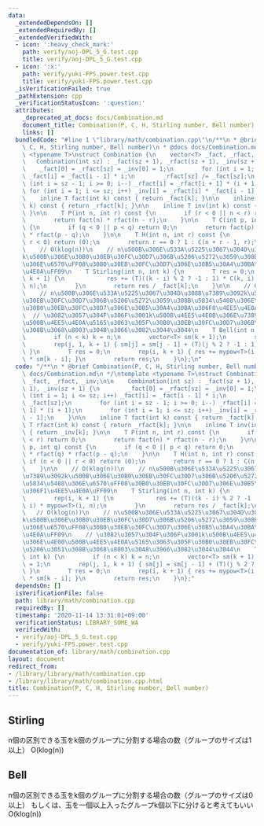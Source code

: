 ```yaml
---
data:
  _extendedDependsOn: []
  _extendedRequiredBy: []
  _extendedVerifiedWith:
  - icon: ':heavy_check_mark:'
    path: verify/aoj-DPL_5_G.test.cpp
    title: verify/aoj-DPL_5_G.test.cpp
  - icon: ':x:'
    path: verify/yuki-FPS.power.test.cpp
    title: verify/yuki-FPS.power.test.cpp
  _isVerificationFailed: true
  _pathExtension: cpp
  _verificationStatusIcon: ':question:'
  attributes:
    _deprecated_at_docs: docs/Combination.md
    document_title: Combination(P, C, H, Stirling number, Bell number)
    links: []
  bundledCode: "#line 1 \"library/math/combination.cpp\"\n/**\n * @brief Combination(P,\
    \ C, H, Stirling number, Bell number)\n * @docs docs/Combination.md\n */\ntemplate\
    \ <typename T>\nstruct Combination {\n    vector<T> _fact, _rfact, _inv;\n\n \
    \   Combination(int sz) : _fact(sz + 1), _rfact(sz + 1), _inv(sz + 1) {\n    \
    \    _fact[0] = _rfact[sz] = _inv[0] = 1;\n        for (int i = 1; i <= sz; i++)\
    \ _fact[i] = _fact[i - 1] * i;\n        _rfact[sz] /= _fact[sz];\n        for\
    \ (int i = sz - 1; i >= 0; i--) _rfact[i] = _rfact[i + 1] * (i + 1);\n       \
    \ for (int i = 1; i <= sz; i++) _inv[i] = _rfact[i] * _fact[i - 1];\n    }\n\n\
    \    inline T fact(int k) const { return _fact[k]; }\n\n    inline T rfact(int\
    \ k) const { return _rfact[k]; }\n\n    inline T inv(int k) const { return _inv[k];\
    \ }\n\n    T P(int n, int r) const {\n        if (r < 0 || n < r) return 0;\n\
    \        return fact(n) * rfact(n - r);\n    }\n\n    T C(int p, int q) const\
    \ {\n        if (q < 0 || p < q) return 0;\n        return fact(p) * rfact(q)\
    \ * rfact(p - q);\n    }\n\n    T H(int n, int r) const {\n        if (n < 0 ||\
    \ r < 0) return (0);\n        return r == 0 ? 1 : C(n + r - 1, r);\n    }\n\n\
    \    // O(klog(n))\n    // n\u500B\u306E\u533A\u5225\u3067\u304D\u308B\u7389\u3092\
    k\u500B\u306E\u30B0\u30EB\u30FC\u30D7\u306B\u5206\u5272\u3059\u308B\u5834\u5408\
    \u306E\u6570\uFF08\u30B0\u30EB\u30FC\u30D7\u306E\u30B5\u30A4\u30BA\u306F1\u4EE5\
    \u4E0A\uFF09\n    T Stirling(int n, int k) {\n        T res = 0;\n        rep(i,\
    \ k + 1) {\n            res += (T)((k - i) % 2 ? -1 : 1) * C(k, i) * mypow<T>(i,\
    \ n);\n        }\n        return res / _fact[k];\n    }\n\n    // O(klog(n))\n\
    \    // n\u500B\u306E\u533A\u5225\u3067\u304D\u308B\u7389\u3092k\u500B\u306E\u30B0\
    \u30EB\u30FC\u30D7\u306B\u5206\u5272\u3059\u308B\u5834\u5408\u306E\u6570\uFF08\
    \u30B0\u30EB\u30FC\u30D7\u306E\u30B5\u30A4\u30BA\u306F0\u4EE5\u4E0A\uFF09\n  \
    \  // \u3082\u3057\u304F\u306F\u3001k\u500B\u4EE5\u4E0B\u306E\u7389\u306E\u4E00\
    \u500B\u4EE5\u4E0A\u5165\u3063\u305F\u30B0\u30EB\u30FC\u30D7\u306B\u5206\u3051\
    \u308B\u3068\u8003\u3048\u3066\u3082\u3044\u3044\n    T Bell(int n, int k) {\n\
    \        if (n < k) k = n;\n        vector<T> sm(k + 1);\n        sm[0] = 1;\n\
    \        rep(j, 1, k + 1) { sm[j] = sm[j - 1] + (T)(j % 2 ? -1 : 1) / _fact[j];\
    \ }\n        T res = 0;\n        rep(i, k + 1) { res += mypow<T>(i, n) / _fact[i]\
    \ * sm[k - i]; }\n        return res;\n    }\n};\n"
  code: "/**\n * @brief Combination(P, C, H, Stirling number, Bell number)\n * @docs\
    \ docs/Combination.md\n */\ntemplate <typename T>\nstruct Combination {\n    vector<T>\
    \ _fact, _rfact, _inv;\n\n    Combination(int sz) : _fact(sz + 1), _rfact(sz +\
    \ 1), _inv(sz + 1) {\n        _fact[0] = _rfact[sz] = _inv[0] = 1;\n        for\
    \ (int i = 1; i <= sz; i++) _fact[i] = _fact[i - 1] * i;\n        _rfact[sz] /=\
    \ _fact[sz];\n        for (int i = sz - 1; i >= 0; i--) _rfact[i] = _rfact[i +\
    \ 1] * (i + 1);\n        for (int i = 1; i <= sz; i++) _inv[i] = _rfact[i] * _fact[i\
    \ - 1];\n    }\n\n    inline T fact(int k) const { return _fact[k]; }\n\n    inline\
    \ T rfact(int k) const { return _rfact[k]; }\n\n    inline T inv(int k) const\
    \ { return _inv[k]; }\n\n    T P(int n, int r) const {\n        if (r < 0 || n\
    \ < r) return 0;\n        return fact(n) * rfact(n - r);\n    }\n\n    T C(int\
    \ p, int q) const {\n        if (q < 0 || p < q) return 0;\n        return fact(p)\
    \ * rfact(q) * rfact(p - q);\n    }\n\n    T H(int n, int r) const {\n       \
    \ if (n < 0 || r < 0) return (0);\n        return r == 0 ? 1 : C(n + r - 1, r);\n\
    \    }\n\n    // O(klog(n))\n    // n\u500B\u306E\u533A\u5225\u3067\u304D\u308B\
    \u7389\u3092k\u500B\u306E\u30B0\u30EB\u30FC\u30D7\u306B\u5206\u5272\u3059\u308B\
    \u5834\u5408\u306E\u6570\uFF08\u30B0\u30EB\u30FC\u30D7\u306E\u30B5\u30A4\u30BA\
    \u306F1\u4EE5\u4E0A\uFF09\n    T Stirling(int n, int k) {\n        T res = 0;\n\
    \        rep(i, k + 1) {\n            res += (T)((k - i) % 2 ? -1 : 1) * C(k,\
    \ i) * mypow<T>(i, n);\n        }\n        return res / _fact[k];\n    }\n\n \
    \   // O(klog(n))\n    // n\u500B\u306E\u533A\u5225\u3067\u304D\u308B\u7389\u3092\
    k\u500B\u306E\u30B0\u30EB\u30FC\u30D7\u306B\u5206\u5272\u3059\u308B\u5834\u5408\
    \u306E\u6570\uFF08\u30B0\u30EB\u30FC\u30D7\u306E\u30B5\u30A4\u30BA\u306F0\u4EE5\
    \u4E0A\uFF09\n    // \u3082\u3057\u304F\u306F\u3001k\u500B\u4EE5\u4E0B\u306E\u7389\
    \u306E\u4E00\u500B\u4EE5\u4E0A\u5165\u3063\u305F\u30B0\u30EB\u30FC\u30D7\u306B\
    \u5206\u3051\u308B\u3068\u8003\u3048\u3066\u3082\u3044\u3044\n    T Bell(int n,\
    \ int k) {\n        if (n < k) k = n;\n        vector<T> sm(k + 1);\n        sm[0]\
    \ = 1;\n        rep(j, 1, k + 1) { sm[j] = sm[j - 1] + (T)(j % 2 ? -1 : 1) / _fact[j];\
    \ }\n        T res = 0;\n        rep(i, k + 1) { res += mypow<T>(i, n) / _fact[i]\
    \ * sm[k - i]; }\n        return res;\n    }\n};"
  dependsOn: []
  isVerificationFile: false
  path: library/math/combination.cpp
  requiredBy: []
  timestamp: '2020-11-14 13:31:01+09:00'
  verificationStatus: LIBRARY_SOME_WA
  verifiedWith:
  - verify/aoj-DPL_5_G.test.cpp
  - verify/yuki-FPS.power.test.cpp
documentation_of: library/math/combination.cpp
layout: document
redirect_from:
- /library/library/math/combination.cpp
- /library/library/math/combination.cpp.html
title: Combination(P, C, H, Stirling number, Bell number)
---
```

## Stirling
n個の区別できる玉をk個のグループに分割する場合の数（グループのサイズは1以上）
O(klog(n))
## Bell
n個の区別できる玉をk個のグループに分割する場合の数（グループのサイズは0以上）
もしくは、玉を一個以上入ったグループk個以下に分けると考えてもいい
O(klog(n))